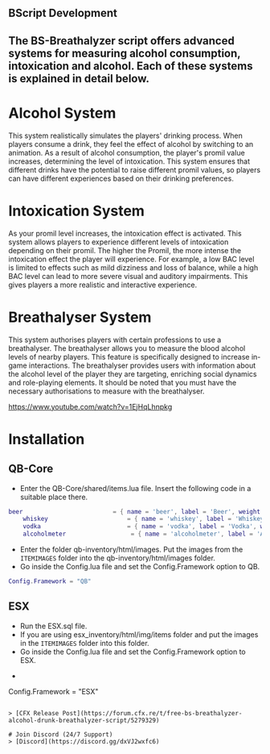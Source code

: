 ## **BScript Development**

## The BS-Breathalyzer script offers advanced systems for measuring alcohol consumption, intoxication and alcohol. Each of these systems is explained in detail below.

# Alcohol System
This system realistically simulates the players' drinking process. When players consume a drink, they feel the effect of alcohol by switching to an animation. As a result of alcohol consumption, the player's promil value increases, determining the level of intoxication. This system ensures that different drinks have the potential to raise different promil values, so players can have different experiences based on their drinking preferences.

# Intoxication System
As your promil level increases, the intoxication effect is activated. This system allows players to experience different levels of intoxication depending on their promil. The higher the Promil, the more intense the intoxication effect the player will experience. For example, a low BAC level is limited to effects such as mild dizziness and loss of balance, while a high BAC level can lead to more severe visual and auditory impairments. This gives players a more realistic and interactive experience.

# Breathalyser System
This system authorises players with certain professions to use a breathalyser. The breathalyser allows you to measure the blood alcohol levels of nearby players. This feature is specifically designed to increase in-game interactions. The breathalyser provides users with information about the alcohol level of the player they are targeting, enriching social dynamics and role-playing elements. It should be noted that you must have the necessary authorisations to measure with the breathalyser.

https://www.youtube.com/watch?v=1EjHqLhnpkg

# Installation
## QB-Core
- Enter the QB-Core/shared/items.lua file. Insert the following code in a suitable place there.
```lua
beer                         = { name = 'beer', label = 'Beer', weight = 500, type = 'item', image = 'beer.png', unique = false, useable = true, shouldClose = true, combinable = nil, description = '' },
    whiskey                      = { name = 'whiskey', label = 'Whiskey', weight = 500, type = 'item', image = 'whiskey.png', unique = false, useable = true, shouldClose = true, combinable = nil, description = '' },
    vodka                        = { name = 'vodka', label = 'Vodka', weight = 500, type = 'item', image = 'vodka.png', unique = false, useable = true, shouldClose = true, combinable = nil, description = '' },
    alcoholmeter                  = { name = 'alcoholmeter', label = 'Alcohol Meter', weight = 200, type = 'item', image = 'alcoholmeter.png', unique = false, useable = true, shouldClose = true, combinable = nil, description = 'Alcoholmeter' },
```
- Enter the folder qb-inventory/html/images. Put the images from the `ITEMIMAGES` folder into the qb-inventory/html/images folder.
- Go inside the Config.lua file and set the Config.Framework option to QB.
```lua
Config.Framework = "QB"
```

## ESX
- Run the ESX.sql file.
- If you are using esx_inventory/html/img/items folder and put the images in the `ITEMIMAGES` folder into this folder.
- Go inside the Config.lua file and set the Config.Framework option to ESX.
- ```lua
Config.Framework = "ESX"
```

> [CFX Release Post](https://forum.cfx.re/t/free-bs-breathalyzer-alcohol-drunk-breathalyzer-script/5279329)

# Join Discord (24/7 Support)
> [Discord](https://discord.gg/dxVJ2wxfc6)

